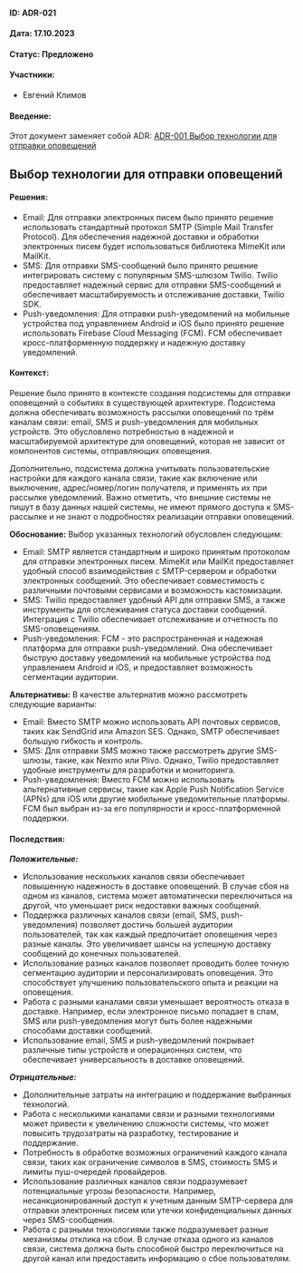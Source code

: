 #### ID: ADR-021

#### Дата: 17.10.2023

#### Статус: Предложено

#### Участники:
* Евгений Климов

#### Введение:

Этот документ заменяет собой ADR: [ADR-001 Выбор технологии для отправки оповещений](adr_001.md)

## Выбор технологии для отправки оповещений

#### Решения:
- Email: Для отправки электронных писем было принято решение использовать стандартный протокол SMTP (Simple Mail Transfer Protocol). Для обеспечения надежной доставки и обработки электронных писем будет использоваться библиотека MimeKit или MailKit.
- SMS: Для отправки SMS-сообщений было принято решение интегрировать систему с популярным SMS-шлюзом Twilio. Twilio предоставляет надежный сервис для отправки SMS-сообщений и обеспечивает масштабируемость и отслеживание доставки, Twilio SDK.
- Push-уведомления: Для отправки push-уведомлений на мобильные устройства под управлением Android и iOS было принято решение использовать Firebase Cloud Messaging (FCM). FCM обеспечивает кросс-платформенную поддержку и надежную доставку уведомлений.

#### Контекст:
Решение было принято в контексте создания подсистемы для отправки оповещений о событиях в существующей архитектуре. Подсистема должна обеспечивать возможность рассылки оповещений по трём каналам связи: email, SMS и push-уведомления для мобильных устройств. Это обусловлено потребностью в надежной и масштабируемой архитектуре для оповещений, которая не зависит от компонентов системы, отправляющих оповещения.

Дополнительно, подсистема должна учитывать пользовательские настройки для каждого канала связи, такие как включение или выключение, адрес/номер/логин получателя, и применять их при рассылке уведомлений. Важно отметить, что внешние системы не пишут в базу данных нашей системы, не имеют прямого доступа к SMS-рассылке и не знают о подробностях реализации отправки оповещений.

**Обоснование:** Выбор указанных технологий обусловлен следующим:
- Email: SMTP является стандартным и широко принятым протоколом для отправки электронных писем. MimeKit или MailKit предоставляет удобный способ взаимодействия с SMTP-сервером и обработки электронных сообщений. Это обеспечивает совместимость с различными почтовыми сервисами и возможность кастомизации.
- SMS: Twilio предоставляет удобный API для отправки SMS, а также инструменты для отслеживания статуса доставки сообщений. Интеграция с Twilio обеспечивает отслеживание и отчетность по SMS-оповещениям.
- Push-уведомления: FCM - это распространенная и надежная платформа для отправки push-уведомлений. Она обеспечивает быструю доставку уведомлений на мобильные устройства под управлением Android и iOS, и предоставляет возможность сегментации аудитории.

**Альтернативы:** В качестве альтернатив можно рассмотреть следующие варианты:

- Email: Вместо SMTP можно использовать API почтовых сервисов, таких как SendGrid или Amazon SES. Однако, SMTP обеспечивает большую гибкость и контроль.
- SMS: Для отправки SMS можно также рассмотреть другие SMS-шлюзы, такие, как Nexmo или Plivo. Однако, Twilio предоставляет удобные инструменты для разработки и мониторинга.
- Push-уведомления: Вместо FCM можно использовать альтернативные сервисы, такие как Apple Push Notification Service (APNs) для iOS или другие мобильные уведомительные платформы. FCM был выбран из-за его популярности и кросс-платформенной поддержки.

#### Последствия:

***Положительные:***
- Использование нескольких каналов связи обеспечивает повышенную надежность в доставке оповещений. В случае сбоя на одном из каналов, система может автоматически переключиться на другой, что уменьшает риск недоставки важных сообщений.
- Поддержка различных каналов связи (email, SMS, push-уведомления) позволяет достичь большей аудитории пользователей, так как каждый предпочитает оповещения через разные каналы. Это увеличивает шансы на успешную доставку сообщений до конечных пользователей.
- Использование разных каналов позволяет проводить более точную сегментацию аудитории и персонализировать оповещения. Это способствует улучшению пользовательского опыта и реакции на оповещения.
- Работа с разными каналами связи уменьшает вероятность отказа в доставке. Например, если электронное письмо попадает в спам, SMS или push-уведомления могут быть более надежными способами доставки сообщений.
- Использование email, SMS и push-уведомлений покрывает различные типы устройств и операционных систем, что обеспечивает универсальность в доставке оповещений.

***Отрицательные:***
- Дополнительные затраты на интеграцию и поддержание выбранных технологий.
- Работа с несколькими каналами связи и разными технологиями может привести к увеличению сложности системы, что может повысить трудозатраты на разработку, тестирование и поддержание.
- Потребность в обработке возможных ограничений каждого канала связи, таких как ограничение символов в SMS, стоимость SMS и лимиты пуш-очередей провайдеров.
- Использование различных каналов связи подразумевает потенциальные угрозы безопасности. Например, несанкционированный доступ к учетным данным SMTP-сервера для отправки электронных писем или утечки конфиденциальных данных через SMS-сообщения.
- Работа с разными технологиями также подразумевает разные механизмы отклика на сбои. В случае отказа одного из каналов связи, система должна быть способной быстро переключиться на другой канал или предоставить информацию о сбое пользователям.
